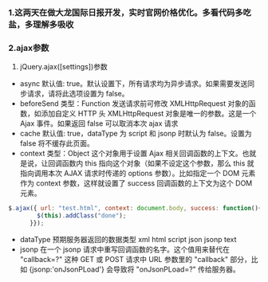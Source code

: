### 1.这两天在做大龙国际日报开发，实时官网价格优化。多看代码多吃盐，多理解多吸收
### 2.ajax参数
1. jQuery.ajax([settings])参数
* async 默认值: true。默认设置下，所有请求均为异步请求。如果需要发送同步请求，请将此选项设置为 false。
* beforeSend 类型：Function  发送请求前可修改 XMLHttpRequest 对象的函数，如添加自定义 HTTP 头 XMLHttpRequest 对象是唯一的参数。这是一个 Ajax 事件。如果返回 false 可以取消本次 ajax 请求
* cache 默认值: true，dataType 为 script 和 jsonp 时默认为 false。设置为 false 将不缓存此页面。
* context  类型：Object
这个对象用于设置 Ajax 相关回调函数的上下文。也就是说，让回调函数内 this 指向这个对象（如果不设定这个参数，那么 this 就指向调用本次 AJAX 请求时传递的 options 参数）。比如指定一个 DOM 元素作为 context 参数，这样就设置了 success 回调函数的上下文为这个 DOM 元素。
```javascript
$.ajax({ url: "test.html", context: document.body, success: function(){
        $(this).addClass("done");
      }});
```
* dataType 预期服务器返回的数据类型 xml html script json jsonp text
* jsonp 在一个 jsonp 请求中重写回调函数的名字。这个值用来替代在 "callback=?" 这种 GET 或 POST 请求中 URL 参数里的 "callback" 部分，比如 {jsonp:'onJsonPLoad'} 会导致将 "onJsonPLoad=?" 传给服务器。

